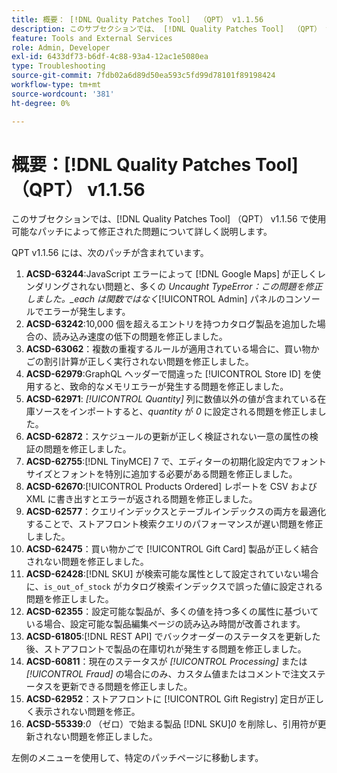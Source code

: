 ```yaml
---
title: 概要： [!DNL Quality Patches Tool]  （QPT） v1.1.56
description: このサブセクションでは、 [!DNL Quality Patches Tool]  （QPT） v1.1.56 で使用可能なパッチによって修正された問題について詳しく説明します。
feature: Tools and External Services
role: Admin, Developer
exl-id: 6433df73-b6df-4c88-93a4-12ac1e5080ea
type: Troubleshooting
source-git-commit: 7fdb02a6d89d50ea593c5fd99d78101f89198424
workflow-type: tm+mt
source-wordcount: '381'
ht-degree: 0%

---
```


# 概要：[!DNL Quality Patches Tool] （QPT） v1.1.56

このサブセクションでは、[!DNL Quality Patches Tool] （QPT） v1.1.56 で使用可能なパッチによって修正された問題について詳しく説明します。

QPT v1.1.56 には、次のパッチが含まれています。

1. **ACSD-63244**:JavaScript エラーによって [!DNL Google Maps] が正しくレンダリングされない問題と、多くの *Uncaught TypeError：この問題を修正しました。_each は関数ではなく*[!UICONTROL Admin] パネルのコンソールでエラーが発生します。
1. **ACSD-63242**:10,000 個を超えるエントリを持つカタログ製品を追加した場合の、読み込み速度の低下の問題を修正しました。
1. **ACSD-63062**：複数の重複するルールが適用されている場合に、買い物かごの割引計算が正しく実行されない問題を修正しました。
1. **ACSD-62979**:GraphQL ヘッダーで間違った [!UICONTROL Store ID] を使用すると、致命的なメモリエラーが発生する問題を修正しました。
1. **ACSD-62971**: *[!UICONTROL Quantity]* 列に数値以外の値が含まれている在庫ソースをインポートすると、*quantity* が *0* に設定される問題を修正しました。
1. **ACSD-62872**：スケジュールの更新が正しく検証されない一意の属性の検証の問題を修正しました。
1. **ACSD-62755**:[!DNL TinyMCE] 7 で、エディターの初期化設定内でフォントサイズとフォントを特別に追加する必要がある問題を修正しました。
1. **ACSD-62670**:[!UICONTROL Products Ordered] レポートを CSV および XML に書き出すとエラーが返される問題を修正しました。
1. **ACSD-62577**：クエリインデックスとテーブルインデックスの両方を最適化することで、ストアフロント検索クエリのパフォーマンスが遅い問題を修正しました。
1. **ACSD-62475**：買い物かごで [!UICONTROL Gift Card] 製品が正しく結合されない問題を修正しました。
1. **ACSD-62428**:[!DNL SKU] が検索可能な属性として設定されていない場合に、`is_out_of_stock` がカタログ検索インデックスで誤った値に設定される問題を修正しました。
1. **ACSD-62355**：設定可能な製品が、多くの値を持つ多くの属性に基づいている場合、設定可能な製品編集ページの読み込み時間が改善されます。
1. **ACSD-61805**:[!DNL REST API] でバックオーダーのステータスを更新した後、ストアフロントで製品の在庫切れが発生する問題を修正しました。
1. **ACSD-60811**：現在のステータスが *[!UICONTROL Processing]* または *[!UICONTROL Fraud]* の場合にのみ、カスタム値またはコメントで注文ステータスを更新できる問題を修正しました。
1. **ACSD-62952**：ストアフロントに [!UICONTROL Gift Registry] 定日が正しく表示されない問題を修正。
1. **ACSD-55339**:*0* （ゼロ）で始まる製品 [!DNL SKU]*0* を削除し、引用符が更新されない問題を修正しました。

左側のメニューを使用して、特定のパッチページに移動します。
